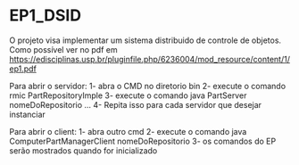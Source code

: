 # EP1_DSID

O projeto visa implementar um sistema distribuido de controle de objetos. Como possível ver no pdf em https://edisciplinas.usp.br/pluginfile.php/6236004/mod_resource/content/1/ep1.pdf


Para abrir o servidor:
1- abra o CMD no diretorio bin
2- execute o comando rmic PartRepositoryImple
3- execute o comando java PartServer nomeDoRepositorio ...
4- Repita isso para cada servidor que desejar instanciar

Para abrir o client:
1- abra outro cmd
2- execute o comando java ComputerPartManagerClient nomeDoRepositorio
3- os comandos do EP serão mostrados quando for inicializado
